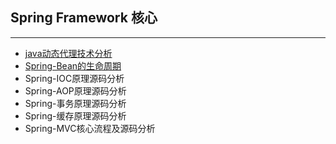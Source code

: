 ## Spring Framework 核心

***

- [java动态代理技术分析](docs/spring/java动态代理技术分析.md)
- [Spring-Bean的生命周期](docs/spring/Spring-Bean的生命周期.md)
- Spring-IOC原理源码分析
- Spring-AOP原理源码分析
- Spring-事务原理源码分析
- Spring-缓存原理源码分析
- Spring-MVC核心流程及源码分析